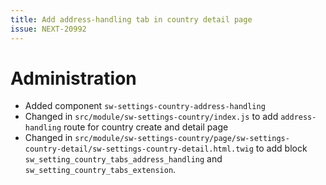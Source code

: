 ```yaml
---
title: Add address-handling tab in country detail page
issue: NEXT-20992
---
```

# Administration
* Added component `sw-settings-country-address-handling`
* Changed in `src/module/sw-settings-country/index.js` to add `address-handling` route for country create and detail page
* Changed in `src/module/sw-settings-country/page/sw-settings-country-detail/sw-settings-country-detail.html.twig` to add block `sw_setting_country_tabs_address_handling` and `sw_setting_country_tabs_extension`.
